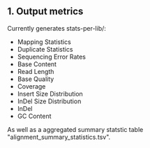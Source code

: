 ## 1. Output metrics

Currently generates stats-per-lib/:
- Mapping Statistics
- Duplicate Statistics
- Sequencing Error Rates
- Base Content
- Read Length
- Base Quality
- Coverage
- Insert Size Distribution
- InDel Size Distribution
- InDel
- GC Content

As well as a aggregated summary statstic table "alignment_summary_statistics.tsv".
